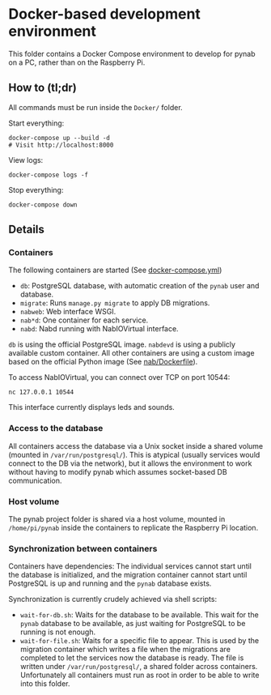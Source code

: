 # Docker-based development environment

This folder contains a Docker Compose environment to develop for pynab on a PC,
rather than on the Raspberry Pi.

## How to (tl;dr)

All commands must be run inside the `Docker/` folder.

Start everything:

```
docker-compose up --build -d
# Visit http://localhost:8000
```

View logs:

```
docker-compose logs -f
```

Stop everything:

```
docker-compose down
```

## Details

### Containers

The following containers are started (See
[docker-compose.yml](docker-compose.yml))
- `db`: PostgreSQL database, with automatic creation of the `pynab` user and
  database.
- `migrate`: Runs `manage.py migrate` to apply DB migrations.
- `nabweb`: Web interface WSGI.
- `nab*d`: One container for each service.
- `nabd`: Nabd running with NabIOVirtual interface.

`db` is using the official PostgreSQL image. `nabdevd` is using a publicly
available custom container. All other containers are using a custom image based
on the official Python image (See [nab/Dockerfile](nab/Dockerfile)).

To access NabIOVirtual, you can connect over TCP on port 10544:
```
nc 127.0.0.1 10544
```

This interface currently displays leds and sounds.

### Access to the database

All containers access the database via a Unix socket inside a shared volume
(mounted in `/var/run/postgresql/`). This is atypical (usually services would
connect to the DB via the network), but it allows the environment to work
without having to modify pynab which assumes socket-based DB communication.

### Host volume

The pynab project folder is shared via a host volume, mounted in
`/home/pi/pynab` inside the containers to replicate the Raspberry Pi location.

### Synchronization between containers

Containers have dependencies: The individual services cannot start until the
database is initialized, and the migration container cannot start until
PostgreSQL is up and running and the `pynab` database exists.

Synchronization is currently crudely achieved via shell scripts:
- `wait-for-db.sh`: Waits for the database to be available. This wait for the
  `pynab` database to be available, as just waiting for PostgreSQL to be running
  is not enough.
- `wait-for-file.sh`: Waits for a specific file to appear. This is used by the
  migration container which writes a file when the migrations are completed to
  let the services now the database is ready. The file is written under
  `/var/run/postgresql/`, a shared folder across containers. Unfortunately all
  containers must run as root in order to be able to write into this folder.
